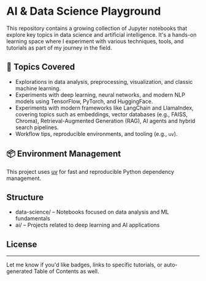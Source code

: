 # AI & Data Science Playground

This repository contains a growing collection of Jupyter notebooks that explore key topics in data science and artificial intelligence. It's a hands-on learning space where I experiment with various techniques, tools, and tutorials as part of my journey in the field.

## 🧠 Topics Covered

- Explorations in data analysis, preprocessing, visualization, and classic machine learning.
- Experiments with deep learning, neural networks, and modern NLP models using TensorFlow, PyTorch, and HuggingFace.
- Experiments with modern frameworks like LangChain and LlamaIndex, covering topics such as embeddings, vector databases (e.g., FAISS, Chroma), Retrieval-Augmented Generation (RAG), AI agents and hybrid search pipelines.
- Workflow tips, reproducible environments, and tooling (e.g., `uv`).

## 📦 Environment Management

This project uses [uv](https://github.com/astral-sh/uv) for fast and reproducible Python dependency management.

## Structure

- data-science/ – Notebooks focused on data analysis and ML fundamentals
- ai/ – Projects related to deep learning and AI applications


## License

---
Let me know if you'd like badges, links to specific tutorials, or auto-generated Table of Contents as well.